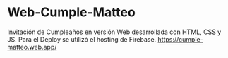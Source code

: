 # Web-Cumple-Matteo
Invitación de Cumpleaños en versión Web desarrollada con HTML, CSS y JS. Para el Deploy se utilizó el hosting de Firebase.
https://cumple-matteo.web.app/
